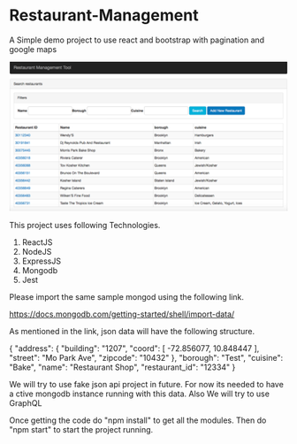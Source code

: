 # Restaurant-Management
A Simple demo project to use react and bootstrap with pagination and google maps

![alt tag](https://github.com/MisterFantastic/Restaurant-Management/blob/master/screen.png)

This project uses following Technologies.

1. ReactJS
2. NodeJS
3. ExpressJS
4. Mongodb
5. Jest

Please import the same sample mongod using the following link.

https://docs.mongodb.com/getting-started/shell/import-data/

As mentioned in the link, json data will have the following structure.

{
  "address": {
     "building": "1207",
     "coord": [ -72.856077, 10.848447 ],
     "street": "Mo Park Ave",
     "zipcode": "10432"
  },
  "borough": "Test",
  "cuisine": "Bake",
  "name": "Restaurant Shop",
  "restaurant_id": "12334"
}


We will try to use fake json api project in future. For now its needed to have a ctive mongodb instance running with this data.
Also We will try to use GraphQL

Once getting the code do "npm install" to get all the modules. Then do "npm start" to start the project running.


